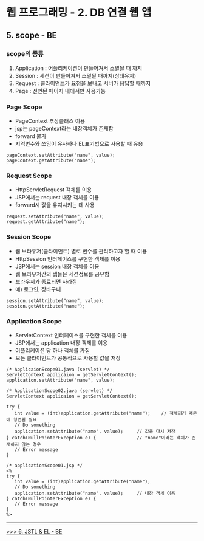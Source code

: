 # 웹 프로그래밍 - 2. DB 연결 웹 앱

## 5. scope - BE
### scope의 종류
1. Application : 어플리케이션이 만들어져서 소멸될 때 까지
2. Session : 세션이 만들어져서 소멸될 때까지(상태유지)
3. Request : 클라이언트가 요청을 보내고 서버가 응답할 때까지
4. Page : 선언된 페이지 내에서만 사용가능
### Page Scope
- PageContext 추상클래스 이용
- jsp는 pageContext라는 내장객체가 존재함
- forward 불가
- 지역변수와 쓰임이 유사하나 EL표기법으로 사용할 때 유용
```
pageContext.setAttribute("name", value);
pageContext.getAttribute("name");
```
### Request Scope
- HttpServletRequest 객체를 이용
- JSP에서는 request 내장 객체를 이용
- forward시 값을 유지시키는 데 사용
```
request.setAttribute("name", value);
request.getAttribute("name");
```
### Session Scope
- 웹 브라우저(클라이언트) 별로 변수를 관리하고자 할 때 이용
- HttpSession 인터페이스를 구현한 객체를 이용
- JSP에서는 session 내장 객체를 이용
- 웹 브라우저간의 탭들은 세션정보를 공유함
- 브라우저가 종료되면 사라짐
- 예) 로그인, 장바구니
```
session.setAttribute("name", value);
session.getAttribute("name");
```
### Application Scope
- ServletContext 인터페이스를 구현한 객체를 이용
- JSP에서는 application 내장 객체를 이용
- 어플리케이션 당 하나 객체를 가짐
- 모든 클라이언트가 공통적으로 사용할 값을 저장
```
/* ApplicaionScope01.java (servlet) */
ServletContext applicaion = getServletContext();
application.setAttribute("name", value);

/* ApplicationScope02.java (servlet) */
ServletContext applicaion = getServletContext();

try {
   int value = (int)application.getAttribute("name");    // 객체이기 때문에 형변환 필요
   // Do something
   application.setAttribute("name", value);     // 값을 다시 저장
} catch(NullPointerException e) {               // "name"이라는 객체가 존재하지 않는 경우
   // Error message
}

/* applicationScope01.jsp */
<%
try {
   int value = (int)application.getAttribute("name");
   // Do something
   application.setAttribute("name", value);     // 내장 객체 이용
} catch(NullPointerException e) {
   // Error message
}
%>
```


-----
[>>> 6. JSTL & EL - BE](https://github.com/tunaep5/Boostcourse/blob/master/BC_WebProgramming/2_DB%EC%97%B0%EA%B2%B0%EC%9B%B9%EC%95%B1/2-6_JSTL_and_EL-BE.md)
